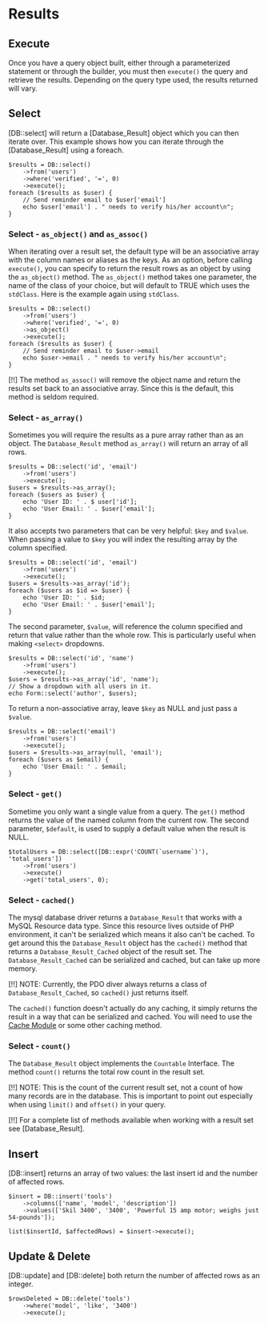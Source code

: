 # Results

## Execute

Once you have a query object built, either through a parameterized statement or through the builder, you must then `execute()` the query and retrieve the results. Depending on the query type used, the results returned will vary. 

## Select

[DB::select] will return a [Database_Result] object which you can then iterate over. This example shows how you can iterate through the [Database_Result] using a foreach.

	$results = DB::select()
		->from('users')
		->where('verified', '=', 0)
		->execute();
	foreach ($results as $user) {
		// Send reminder email to $user['email']
		echo $user['email'] . " needs to verify his/her account\n";
	}

### Select - `as_object()` and `as_assoc()`

When iterating over a result set, the default type will be an associative array with the column names or aliases as the keys. As an option, before calling `execute()`, you can specify to return the result rows as an object by using the `as_object()` method. The `as_object()` method takes one parameter, the name of the class of your choice, but will default to TRUE which uses the `stdClass`. Here is the example again using `stdClass`.

	$results = DB::select()
		->from('users')
		->where('verified', '=', 0)
		->as_object()
		->execute();
	foreach ($results as $user) {
		// Send reminder email to $user->email
		echo $user->email . " needs to verify his/her account\n";
	}

[!!] The method `as_assoc()` will remove the object name and return the results set back to an associative array. Since this is the default, this method is seldom required.

### Select - `as_array()`

Sometimes you will require the results as a pure array rather than as an object. The `Database_Result` method `as_array()` will return an array of all rows. 

	$results = DB::select('id', 'email')
		->from('users')
		->execute();
	$users = $results->as_array();
	foreach ($users as $user) {
		echo 'User ID: ' . $ user['id'];
		echo 'User Email: ' . $user['email'];
	}

It also accepts two parameters that can be very helpful: `$key` and `$value`. When passing a value to `$key` you will index the resulting array by the column specified.

	$results = DB::select('id', 'email')
		->from('users')
		->execute();
	$users = $results->as_array('id');
	foreach ($users as $id => $user) {
		echo 'User ID: ' . $id;
		echo 'User Email: ' . $user['email'];
	}

The second parameter, `$value`, will reference the column specified and return that value rather than the whole row. This is particularly useful when making `<select>` dropdowns.

	$results = DB::select('id', 'name')
		->from('users')
		->execute();
	$users = $results->as_array('id', 'name');
	// Show a dropdown with all users in it.
	echo Form::select('author', $users);

To return a non-associative array, leave `$key` as NULL and just pass a `$value`.

	$results = DB::select('email')
		->from('users')
		->execute();
	$users = $results->as_array(null, 'email');
	foreach ($users as $email) {
		echo 'User Email: ' . $email;
	}

### Select - `get()`

Sometime you only want a single value from a query. The `get()` method returns the value of the named column from the current row. The second parameter, `$default`, is used to supply a default value when the result is NULL.

	$totalUsers = DB::select([DB::expr('COUNT(`username`)'), 'total_users'])
		->from('users')
		->execute()
		->get('total_users', 0);

### Select - `cached()`

The mysql database driver returns a `Database_Result` that works with a MySQL Resource data type. Since this resource lives outside of PHP environment, it can't be serialized which means it also can't be cached. To get around this the `Database_Result` object has the `cached()` method that returns a `Database_Result_Cached` object of the result set. The `Database_Result_Cached` can be serialized and cached, but can take up more memory. 

[!!] NOTE: Currently, the PDO diver always returns a class of `Database_Result_Cached`, so `cached()` just returns itself.

The `cached()` function doesn't actually do any caching, it simply returns the result in a way that can be serialized and cached. You will need to use the [Cache Module](../cache) or some other caching method.

### Select - `count()`

The `Database_Result` object implements the `Countable` Interface. The method `count()` returns the total row count in the result set. 

[!!] NOTE: This is the count of the current result set, not a count of how many records are in the database. This is important to point out especially when using `limit()` and `offset()` in your query.

[!!] For a complete list of methods available when working with a result set see [Database_Result].

## Insert

[DB::insert] returns an array of two values: the last insert id and the number of affected rows.

	$insert = DB::insert('tools')
		->columns(['name', 'model', 'description'])
		->values(['Skil 3400', '3400', 'Powerful 15 amp motor; weighs just 54-pounds']);

	list($insertId, $affectedRows) = $insert->execute();

## Update & Delete

[DB::update] and [DB::delete] both return the number of affected rows as an integer.

	$rowsDeleted = DB::delete('tools')
		->where('model', 'like', '3400')
		->execute();

